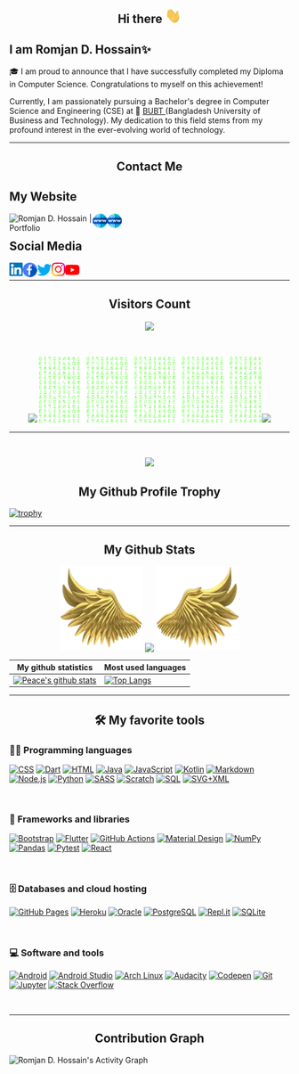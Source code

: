 
<!DOCTYPE html>
<html>
 <head>
 </head>
  <body>
<!-- Start My Basic Information -->
<section>
   <h1 align="center">Hi there <img src="https://github.com/RomjanHossain/RomjanHossain/blob/master/Hi.gif" width="29px"></h1>
   <h2>I am Romjan D. Hossain✨</h2>
  
   <p>
    🎓 I am proud to announce that I have successfully completed my Diploma in Computer Science. Congratulations to myself on this achievement!
   </p>
   <p>
    Currently, I am passionately pursuing a Bachelor's degree in Computer Science and Engineering (CSE) at 🏫 <a href="https://www.bubt.edu.bd/" target="_blank"> BUBT </a>  (Bangladesh University of Business and Technology). My dedication to this field stems from my profound interest in the ever-evolving world of technology.
   </p>
   <hr>
</section>
<!-- End My Basic Information -->

<!-- Start Contact Me -->

<section>
 <p align="center">
 <h2 align="center">Contact Me </h2>
 <h2>My Website</h2>
  <a href="https://romjan.vercel.app/" target="_blank">
   <img align="left" alt="Romjan D. Hossain | Portfolio" width="150px" src="https://img.shields.io/badge/Romjan's-portfolio-blue" />
  </a>
 <a href="https://romjan1412.netlify.app/" target="_blank">
   <img align="left" alt="Romjan D. Hossain | Website" width="26px" src="https://github.com/RomjanHossain/RomjanHossain/blob/master/world-wide-web.svg" />
  </a>
   <a href="https://romjan1412.blogspot.com/" target="_blank">
   <img align="left" alt="Romjan D. Hossain | Website" width="26px" src="https://github.com/RomjanHossain/RomjanHossain/blob/master/world-wide-web.svg" />
  </a>
<br>
 </section>


## Social Media
<section>
<a href="https://linkedin.com/in/romjan-d-hossain-482a8a187" target="_blank">
   <img align="left" alt="Romjan D. Hossain | Linkedin" width="24px" src="https://github.com/RomjanHossain/RomjanHossain/blob/master/Linkedin.svg" />
  </a>
  <a href="https://www.facebook.com/romjan1412" target="_blank">
   <img align="left" alt="Romjan D. Hossain | Facebook" width="26px" src="https://github.com/RomjanHossain/RomjanHossain/blob/master/facebook.svg" />
</a>
  <a href="https://twitter.com/romjan1412" target="_blank">
    <img align="left" alt="Romjan D. Hossain | Twitter" width="26px" src="https://github.com/RomjanHossain/RomjanHossain/blob/master/Twitter.svg" />
  </a>
  <a href="https://www.instagram.com/romjan1412/" target="_blank">
    <img align="left" alt="Romjan D. Hossain | Instagram" width="24px" src="https://github.com/RomjanHossain/RomjanHossain/blob/master/Instagram.svg" />
  </a>
  <a href="https://www.youtube.com/channel/UC-hbETHLvw4veoIgDuIp3SA" target="_blank">
   <img align="left" alt="D. Developer | Youtube" width="26px" src="https://github.com/RomjanHossain/RomjanHossain/blob/master/youtube.svg" />
</a>

<br>
<hr>
</section>
<!-- End Social Media -->

<!-- START Visitor Count -->
<div align="center">
<h2 align="centre">Visitors Count</h2>  
<p align="center"><img align="center" src="https://profile-counter.glitch.me/{RomjanHossain}/count.svg" /></p> 
<br>
</div>
<p align="center">
<img align="" height='120px' src="https://github.com/RomjanHossain/RomjanHossain/blob/master/Geometric%20White.gif" /><img align="" height='120px' src="https://raw.githubusercontent.com/RomjanHossain/RomjanHossain/master/matrix.svg" /><img align="" height='120px' src="https://github.com/RomjanHossain/RomjanHossain/blob/master/Geometric%20White.gif" />
</p>
<hr>
<!-- End Visitor Count -->



​    
<!-- START NEW SECTION -->
<p align="center">
  <img width="100" src="https://user-images.githubusercontent.com/6661165/91657958-61b4fd00-eb00-11ea-9def-dc7ef5367e34.png" />  
  <h2 align="center">My Github Profile Trophy</h2>
</p>

[![trophy](https://github-profile-trophy.vercel.app/?username=RomjanHossain&theme=radical&margin-w=40&margin-h=40)](https://github.com/Cyebukayire)

<hr>


<!-- START NEW SECTION -->
<p align="center">
 <h2 align="center">My Github Stats</h2>

  <p align="center">
  <a>
    <img height="150" width="150" src="https://github.com/RomjanHossain/RomjanHossain/blob/master/left.webp">
    <img align="center" src="https://github-readme-streak-stats.herokuapp.com/?user=RomjanHossain&theme=dark&hide_border=true"/>
    <img height="150" width="150" src="https://github.com/RomjanHossain/RomjanHossain/blob/master/right.webp">
  </a>
</p>

  
| My github statistics                                         | Most used languages                                          |
| ------------------------------------------------------------ | ------------------------------------------------------------ |
| [![Peace's github stats](https://github-readme-stats.vercel.app/api?username=RomjanHossain&show_icons=true&theme=dark&hide_title=true)](https://github.com/RomjanHossain) | [![Top Langs](https://github-readme-stats.vercel.app/api/top-langs/?username=RomjanHossain&hide=html,css&langs_count=10&layout=compact&show_icons=true&theme=dark&hide_title=true)](https://github.com/RomjanHossain) |


<hr>
<!-- &layout=compact -->

<!-- START My favorite tools -->
<h2 align="center">🛠️ My favorite tools</h2>

### 👨‍💻 Programming languages

<p>
    <a href="https://github.com/search?q=user%3ADenverCoder1+language%3Acss"><img alt="CSS" src="https://img.shields.io/badge/CSS-1572B6.svg?logo=css3&logoColor=white"></a>
    <a href="https://github.com/search?q=user%3ADenverCoder1+language%3Adart"><img alt="Dart" src="https://img.shields.io/badge/Dart-15A6C4.svg?logo=dart&logoColor=white"></a>
    <a href="https://github.com/search?q=user%3ADenverCoder1+language%3Ahtml"><img alt="HTML" src="https://img.shields.io/badge/HTML-E34F26.svg?logo=html5&logoColor=white"></a>
    <a href="https://github.com/search?q=user%3ADenverCoder1+language%3Ajava"><img alt="Java" src="https://img.shields.io/badge/Java-007396.svg?logo=java&logoColor=white"></a>
    <a href="https://github.com/search?q=user%3ADenverCoder1+language%3Ajavascript"><img alt="JavaScript" src="https://img.shields.io/badge/JavaScript-F7DF1E.svg?logo=javascript&logoColor=black"></a>
    <a href="https://github.com/search?q=user%3ADenverCoder1+language%3Akotlin"><img alt="Kotlin" src="https://img.shields.io/badge/Kotlin-0095D5.svg?logo=Kotlin&logoColor=white"></a>
    <a href="https://github.com/search?q=user%3ADenverCoder1+language%3Amarkdown"><img alt="Markdown" src="https://img.shields.io/badge/Markdown-000000.svg?logo=markdown&logoColor=white"></a>
    <a href="https://github.com/search?q=user%3ADenverCoder1+language%3Ajavascript"><img alt="Node.js" src="https://img.shields.io/badge/Node.js-43853D.svg?logo=node.js&logoColor=white"></a>
    <a href="https://github.com/search?q=user%3ADenverCoder1+language%3Apython"><img alt="Python" src="https://img.shields.io/badge/Python-14354C.svg?logo=python&logoColor=white"></a>
    <a href="https://github.com/search?q=user%3ADenverCoder1+language%3Asass"><img alt="SASS" src="https://img.shields.io/badge/Sass-hotpink.svg?logo=SASS&logoColor=white"></a>
    <a href="https://github.com/search?q=user%3ADenverCoder1+language%3Ascratch"><img alt="Scratch" src="https://img.shields.io/badge/Scratch-4D97FF.svg?logo=scratch&logoColor=white"></a>
    <a href="https://github.com/search?q=user%3ADenverCoder1+language%3Asql"><img alt="SQL" src="https://custom-icon-badges.herokuapp.com/badge/SQL-025E8C.svg?logo=database&logoColor=white"></a>
    <a href="https://github.com/search?q=user%3ADenverCoder1+language%3Asvg"><img alt="SVG+XML" src="https://img.shields.io/badge/SVG%2BXML-e0982c.svg?logo=svg&logoColor=white"></a>
</p>
 <br>


### 🧰 Frameworks and libraries
<p>
    <a href="#"><img alt="Bootstrap" src="https://img.shields.io/badge/Bootstrap-7952B3.svg?logo=bootstrap&logoColor=white"></a>
    <a href="#"><img alt="Flutter" src="https://img.shields.io/badge/Flutter-02569B.svg?logo=flutter&logoColor=white"></a>
    <a href="#"><img alt="GitHub Actions" src="https://img.shields.io/badge/GitHub%20Actions-2671E5.svg?logo=github%20actions&logoColor=white"></a>    
    <a href="#"><img alt="Material Design" src="https://img.shields.io/badge/Material%20Design-0081CB.svg?logo=material-design&logoColor=white"></a>
    <a href="#"><img alt="NumPy" src="https://img.shields.io/badge/Numpy-013243.svg?logo=numpy&logoColor=white"></a>
    <a href="#"><img alt="Pandas" src="https://img.shields.io/badge/Pandas-150458.svg?logo=pandas&logoColor=white"></a>   
    <a href="#"><img alt="Pytest" src="https://img.shields.io/badge/Pytest-0A9EDC.svg?logo=pytest&logoColor=white"></a>
    <a href="#"><img alt="React" src="https://img.shields.io/badge/React-20232a.svg?logo=react&logoColor=%2361DAFB"></a>    
</p>
<br>


### 🗄️ Databases and cloud hosting

<p>
    <a href="#"><img alt="GitHub Pages" src="https://img.shields.io/badge/GitHub%20Pages-327FC7.svg?logo=github&logoColor=white"></a>
    <a href="#"><img alt="Heroku" src="https://img.shields.io/badge/Heroku-430098.svg?logo=heroku&logoColor=white"></a>   
    <a href="#"><img alt="Oracle" src ="https://img.shields.io/badge/Oracle-F00000.svg?logo=oracle&logoColor=white"></a>
    <a href="#"><img alt="PostgreSQL" src ="https://img.shields.io/badge/PostgreSQL-316192.svg?logo=postgresql&logoColor=white"></a>
    <a href="#"><img alt="Repl.it" src="https://img.shields.io/badge/Repl.it-0D101E.svg?logo=Replit&logoColor=white"></a>
    <a href="#"><img alt="SQLite" src ="https://img.shields.io/badge/SQLite-07405e.svg?logo=sqlite&logoColor=white"></a>

</p>
<br>


### 💻 Software and tools

<p>
    <a href="#"><img alt="Android" src="https://img.shields.io/badge/Android-3DDC84?logo=android&logoColor=white"></a>
    <a href="#"><img alt="Android Studio" src="https://img.shields.io/badge/Android%20Studio-008678.svg?logo=android-studio&logoColor=white"></a>
    <a href="#"><img alt="Arch Linux" src="https://img.shields.io/badge/Arch%20Linux-1793D1.svg?logo=arch-linux&logoColor=white"></a>
    <a href="#"><img alt="Audacity" src="https://img.shields.io/badge/-Audacity-0000CC?logo=audacity&logoColor=white"></a>
    <a href="#"><img alt="Codepen" src="https://img.shields.io/badge/Codepen-000000.svg?logo=codepen&logoColor=white"></a>
    <a href="#"><img alt="Git" src="https://img.shields.io/badge/Git-F05033.svg?logo=git&logoColor=white"></a>
    <a href="#"><img alt="Jupyter" src="https://img.shields.io/badge/Jupyter-F37626.svg?logo=Jupyter&logoColor=white"></a>
    <a href="#"><img alt="Stack Overflow" src="https://img.shields.io/badge/-Stack%20Overflow-FE7A16?logo=stack-overflow&logoColor=white"></a>
</p>
 <br>
<hr>
<!-- End My favorite tools -->
 

 

<!-- START NEW SECTION -->
<p align="center">
 <h2 align="center">Contribution Graph</h2>
<p>
<img alt="Romjan D. Hossain's Activity Graph" src="https://github-readme-activity-graph.vercel.app/graph?username=RomjanHossain&theme=github-compact" />

</p>
</body>
</html>
